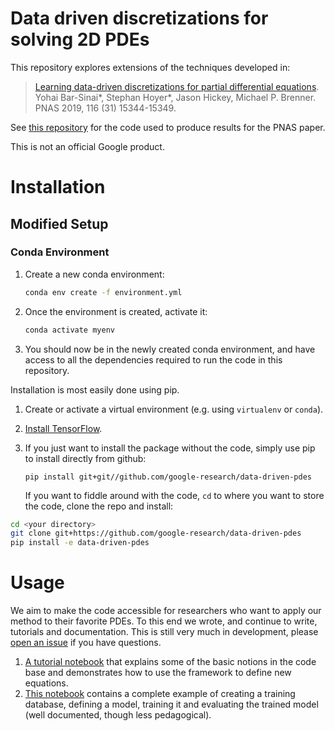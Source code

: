 # Data driven discretizations for solving 2D PDEs

This repository explores extensions of the techniques developed in:

>  [Learning data-driven discretizations for partial differential equations](https://www.pnas.org/content/116/31/15344).
  Yohai Bar-Sinai\*, Stephan Hoyer\*, Jason Hickey, Michael P. Brenner.
  PNAS 2019, 116 (31) 15344-15349.

See [this repository](https://github.com/google/data-driven-discretization-1d)
for the code used to produce results for the PNAS paper.

This is not an official Google product.

# Installation

## Modified Setup

### Conda Environment

1. Create a new conda environment:
    ```bash
    conda env create -f environment.yml
    ```

2. Once the environment is created, activate it:
    ```bash
    conda activate myenv
    ```

3. You should now be in the newly created conda environment, and have access to all the dependencies required to run the code in this repository.


Installation is most easily done using pip.
1. Create or activate a virtual environment (e.g. using `virtualenv` or `conda`).
2. [Install TensorFlow](https://www.tensorflow.org/install/pip).
3. If you just want to install the package without the code,
   simply use pip to install directly from github:

   `pip install git+git//github.com/google-research/data-driven-pdes`

   If you want to fiddle around with the code, `cd` to where you want to store the code,
  clone the repo and install:
```bash
cd <your directory>
git clone git+https://github.com/google-research/data-driven-pdes
pip install -e data-driven-pdes
```

# Usage

We aim to make the code accessible for researchers who want to apply our method to their favorite PDEs. To this end we wrote, and continue to write, tutorials and documentation.
This is still very much in development, please [open an issue](https://github.com/google-research/data-driven-pdes/issues) if you have questions.

1. [A tutorial notebook](tutorial/Tutorial.ipynb) that explains some of the basic notions in the code base and demonstrates how to use the framework to define new equations.
2. [This notebook](tutorial/advection_1d.ipynb) contains a complete example of creating a training database, defining a model, training it and evaluating the trained model (well documented, though less pedagogical).

